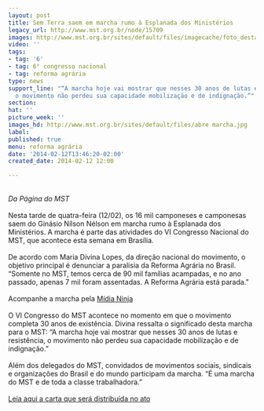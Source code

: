 ```yaml
---
layout: post
title: Sem Terra saem em marcha rumo à Esplanada dos Ministérios
legacy_url: http://www.mst.org.br/node/15709
images: http://www.mst.org.br/sites/default/files/imagecache/foto_destaque/abre marcha.jpg
video: ''
tags:
- tag: '6'
- tag: 6° congresso nacional
- tag: reforma agrária
type: news
support_line: "“A marcha hoje vai mostrar que nesses 30 anos de lutas e resistência,
  o movimento não perdeu sua capacidade mobilização e de indignação.”"
section: 
hat: ''
picture_week: ''
images_hd: http://www.mst.org.br/sites/default/files/abre marcha.jpg
label: 
published: true
menu: reforma agrária
date: '2014-02-12T13:46:20-02:00'
created_date: 2014-02-12 12:00

---
```

<div>&nbsp;</div><div><em>Da Página do MST</em></div><div>&nbsp;</div><div>Nesta tarde de quatra-feira (12/02), os 16 mil camponeses e camponesas saem do Ginásio Nílson Nélson em marcha rumo à Esplanada dos Ministérios. A marcha é parte das atividades do VI Congresso Nacional do MST, que acontece esta semana em Brasília.</div><div>&nbsp;</div><div>De acordo com Maria Divina Lopes, da direção nacional do movimento, o objetivo principal é denunciar a paralisia da Reforma Agrária no Brasil. “Somente no MST, temos cerca de 90 mil famílias acampadas, e no ano passado, apenas 7 mil foram assentadas. A Reforma Agrária está parada.”</div><div>&nbsp;</div><div>Acompanhe a marcha pela&nbsp;<a href="http://t.co/hA53v2f5IM">Mídia Ninja</a></div><div>&nbsp;</div><div>O VI Congresso do MST acontece no momento em que o movimento completa 30 anos de existência. Divina ressalta o significado desta marcha para o MST: “A marcha hoje vai mostrar que nesses 30 anos de lutas e resistência, o movimento não perdeu sua capacidade mobilização e de indignação.”</div><div>&nbsp;</div><div>Além dos delegados do MST, convidados de movimentos sociais, sindicais e organizações do Brasil e do mundo participam da marcha. “É uma marcha do MST e de toda a classe trabalhadora.”</div><div>&nbsp;</div><div><a href="http://mst.org.br/sites/default/files/Carta%20Dilma.doc">Leia aqui a carta que será distribuída no ato</a></div><div>&nbsp;</div>
